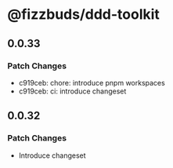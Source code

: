 # @fizzbuds/ddd-toolkit

## 0.0.33

### Patch Changes

- c919ceb: chore: introduce pnpm workspaces
- c919ceb: ci: introduce changeset

## 0.0.32

### Patch Changes

- Introduce changeset
